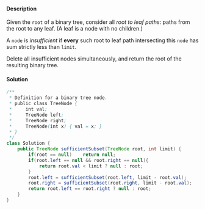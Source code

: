 #### Description

Given the `root` of a binary tree, consider all *root to leaf paths*: paths from the root to any leaf. (A leaf is a node with no children.)

A `node` is *insufficient* if **every** such root to leaf path intersecting this `node` has sum strictly less than `limit`.

Delete all insufficient nodes simultaneously, and return the root of the resulting binary tree.



#### Solution

```java
/**
 * Definition for a binary tree node.
 * public class TreeNode {
 *     int val;
 *     TreeNode left;
 *     TreeNode right;
 *     TreeNode(int x) { val = x; }
 * }
 */
class Solution {
    public TreeNode sufficientSubset(TreeNode root, int limit) {
        if(root == null)    return null;
        if(root.left == null && root.right == null){
            return root.val < limit ? null : root;
        }
        root.left = sufficientSubset(root.left, limit - root.val);
        root.right = sufficientSubset(root.right, limit - root.val);
        return root.left == root.right ? null : root;
    }
}
```


